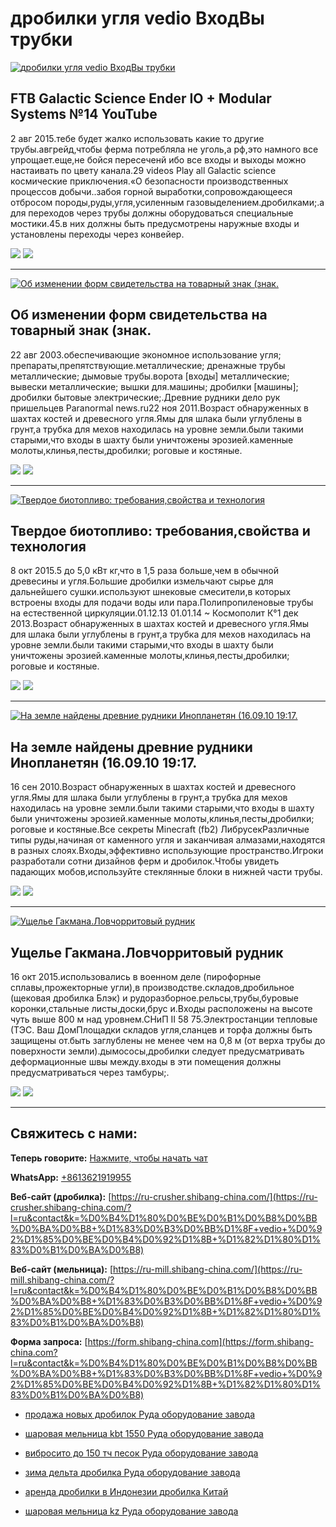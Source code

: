 # дробилки угля vedio ВходВы трубки

<a href="https://swt.shibang-china.com/?l=ru&img&k=%D0%B4%D1%80%D0%BE%D0%B1%D0%B8%D0%BB%D0%BA%D0%B8+%D1%83%D0%B3%D0%BB%D1%8F+vedio+%D0%92%D1%85%D0%BE%D0%B4%D0%92%D1%8B+%D1%82%D1%80%D1%83%D0%B1%D0%BA%D0%B8" target="_blank">![дробилки угля vedio ВходВы трубки](http://static.shibang-china.com/all-800x300/414.jpg)</a>

## FTB Galactic Science Ender IO + Modular Systems №14 YouTube
2 авг 2015.тебе будет жалко использовать какие то другие трубы.авгрейд,чтобы ферма потребляла не уголь,а рф,это намного все упрощает.еще,не бойся пересеченй ибо все входы и выходы можно настаивать по цвету канала.29 videos Play all Galactic science космические приключения.«О безопасности производственных процессов добычи..забоя горной выработки,сопровождающееся отбросом породы,руды,угля,усиленным газовыделением.дробилками;.а для переходов через трубы должны оборудоваться специальные мостики.45.в них должны быть предусмотрены наружные входы и установлены переходы через конвейер.


<a href="https://whatsapp.shibangsoft.com/WhatsApp.php" target="_blank" title="WhatsApp">![](http://static.shibang-china.com/icon/whatsapp.png)</a> <a href="https://swt.shibang-china.com/?l=ru&icon&k=%D0%B4%D1%80%D0%BE%D0%B1%D0%B8%D0%BB%D0%BA%D0%B8+%D1%83%D0%B3%D0%BB%D1%8F+vedio+%D0%92%D1%85%D0%BE%D0%B4%D0%92%D1%8B+%D1%82%D1%80%D1%83%D0%B1%D0%BA%D0%B8" target="_blank">![](http://static.shibang-china.com/icon/chat-ru.png)</a>

---

<a href="https://swt.shibang-china.com/?l=ru&img&k=%D0%B4%D1%80%D0%BE%D0%B1%D0%B8%D0%BB%D0%BA%D0%B8+%D1%83%D0%B3%D0%BB%D1%8F+vedio+%D0%92%D1%85%D0%BE%D0%B4%D0%92%D1%8B+%D1%82%D1%80%D1%83%D0%B1%D0%BA%D0%B8" target="_blank">![Об изменении форм свидетельства на товарный знак (знак.](http://static.shibang-china.com/all-800x300/439.jpg)</a>

## Об изменении форм свидетельства на товарный знак (знак.
22 авг 2003.обеспечивающие экономное использование угля; препараты,препятствующие.металлические; дренажные трубы металлические; дымовые трубы.ворота [входы] металлические; вывески металлические; вышки для.машины; дробилки [машины]; дробилки бытовые электрические;.Древние рудники дело рук пришельцев Paranormal news.ru22 ноя 2011.Возраст обнаруженных в шахтах костей и древесного угля.Ямы для шлака были углублены в грунт,а трубка для мехов находилась на уровне земли.были такими старыми,что входы в шахту были уничтожены эрозией.каменные молоты,клинья,песты,дробилки; роговые и костяные.


<a href="https://whatsapp.shibangsoft.com/WhatsApp.php" target="_blank" title="WhatsApp">![](http://static.shibang-china.com/icon/whatsapp.png)</a> <a href="https://swt.shibang-china.com/?l=ru&icon&k=%D0%B4%D1%80%D0%BE%D0%B1%D0%B8%D0%BB%D0%BA%D0%B8+%D1%83%D0%B3%D0%BB%D1%8F+vedio+%D0%92%D1%85%D0%BE%D0%B4%D0%92%D1%8B+%D1%82%D1%80%D1%83%D0%B1%D0%BA%D0%B8" target="_blank">![](http://static.shibang-china.com/icon/chat-ru.png)</a>

---

<a href="https://swt.shibang-china.com/?l=ru&img&k=%D0%B4%D1%80%D0%BE%D0%B1%D0%B8%D0%BB%D0%BA%D0%B8+%D1%83%D0%B3%D0%BB%D1%8F+vedio+%D0%92%D1%85%D0%BE%D0%B4%D0%92%D1%8B+%D1%82%D1%80%D1%83%D0%B1%D0%BA%D0%B8" target="_blank">![Твердое биотопливо: требования,свойства и технология](http://static.shibang-china.com/all-800x300/554.jpg)</a>

## Твердое биотопливо: требования,свойства и технология
8 окт 2015.5 до 5,0 кВт кг,что в 1,5 раза больше,чем в обычной древесины и угля.Большие дробилки измельчают сырье для дальнейшего сушки.используют шнековые смесители,в которых встроены входы для подачи воды или пара.Полипропиленовые трубы на естественной циркуляции.01.12.13 01.01.14 ~ Космополит К°1 дек 2013.Возраст обнаруженных в шахтах костей и древесного угля.Ямы для шлака были углублены в грунт,а трубка для мехов находилась на уровне земли.были такими старыми,что входы в шахту были уничтожены эрозией.каменные молоты,клинья,песты,дробилки; роговые и костяные.


<a href="https://whatsapp.shibangsoft.com/WhatsApp.php" target="_blank" title="WhatsApp">![](http://static.shibang-china.com/icon/whatsapp.png)</a> <a href="https://swt.shibang-china.com/?l=ru&icon&k=%D0%B4%D1%80%D0%BE%D0%B1%D0%B8%D0%BB%D0%BA%D0%B8+%D1%83%D0%B3%D0%BB%D1%8F+vedio+%D0%92%D1%85%D0%BE%D0%B4%D0%92%D1%8B+%D1%82%D1%80%D1%83%D0%B1%D0%BA%D0%B8" target="_blank">![](http://static.shibang-china.com/icon/chat-ru.png)</a>

---

<a href="https://swt.shibang-china.com/?l=ru&img&k=%D0%B4%D1%80%D0%BE%D0%B1%D0%B8%D0%BB%D0%BA%D0%B8+%D1%83%D0%B3%D0%BB%D1%8F+vedio+%D0%92%D1%85%D0%BE%D0%B4%D0%92%D1%8B+%D1%82%D1%80%D1%83%D0%B1%D0%BA%D0%B8" target="_blank">![На земле найдены древние рудники Инопланетян (16.09.10 19:17.](http://static.shibang-china.com/all-800x300/982.jpg)</a>

## На земле найдены древние рудники Инопланетян (16.09.10 19:17.
16 сен 2010.Возраст обнаруженных в шахтах костей и древесного угля.Ямы для шлака были углублены в грунт,а трубка для мехов находилась на уровне земли.были такими старыми,что входы в шахту были уничтожены эрозией.каменные молоты,клинья,песты,дробилки; роговые и костяные.Все секреты Minecraft (fb2) ЛибрусекРазличные типы руды,начиная от каменного угля и заканчивая алмазами,находятся в разных слоях.Входы,эффективно использующие пространство.Игроки разработали сотни дизайнов ферм и дробилок.Чтобы увидеть падающих мобов,используйте стеклянные блоки в нижней части трубы.


<a href="https://whatsapp.shibangsoft.com/WhatsApp.php" target="_blank" title="WhatsApp">![](http://static.shibang-china.com/icon/whatsapp.png)</a> <a href="https://swt.shibang-china.com/?l=ru&icon&k=%D0%B4%D1%80%D0%BE%D0%B1%D0%B8%D0%BB%D0%BA%D0%B8+%D1%83%D0%B3%D0%BB%D1%8F+vedio+%D0%92%D1%85%D0%BE%D0%B4%D0%92%D1%8B+%D1%82%D1%80%D1%83%D0%B1%D0%BA%D0%B8" target="_blank">![](http://static.shibang-china.com/icon/chat-ru.png)</a>

---

<a href="https://swt.shibang-china.com/?l=ru&img&k=%D0%B4%D1%80%D0%BE%D0%B1%D0%B8%D0%BB%D0%BA%D0%B8+%D1%83%D0%B3%D0%BB%D1%8F+vedio+%D0%92%D1%85%D0%BE%D0%B4%D0%92%D1%8B+%D1%82%D1%80%D1%83%D0%B1%D0%BA%D0%B8" target="_blank">![Ущелье Гакмана.Ловчорритовый рудник](http://static.shibang-china.com/all-800x300/990.jpg)</a>

## Ущелье Гакмана.Ловчорритовый рудник
16 окт 2015.использовались в военном деле (пирофорные сплавы,прожекторные угли),в производстве.складов,дробильное (щековая дробилка Блэк) и рудоразборное.рельсы,трубы,буровые коронки,стальные листы,доски,брус и.Входы расположены на высоте чуть выше 800 м над уровнем.СНиП II 58 75.Электростанции тепловые (ТЭС. Ваш ДомПлощадки складов угля,сланцев и торфа должны быть защищены от.быть заглублены не менее чем на 0,8 м (от верха трубы до поверхности земли).дымососы,дробилки следует предусматривать деформационные швы между.входы в эти помещения должны предусматриваться через тамбуры;.


<a href="https://whatsapp.shibangsoft.com/WhatsApp.php" target="_blank" title="WhatsApp">![](http://static.shibang-china.com/icon/whatsapp.png)</a> <a href="https://swt.shibang-china.com/?l=ru&icon&k=%D0%B4%D1%80%D0%BE%D0%B1%D0%B8%D0%BB%D0%BA%D0%B8+%D1%83%D0%B3%D0%BB%D1%8F+vedio+%D0%92%D1%85%D0%BE%D0%B4%D0%92%D1%8B+%D1%82%D1%80%D1%83%D0%B1%D0%BA%D0%B8" target="_blank">![](http://static.shibang-china.com/icon/chat-ru.png)</a>

---
## Свяжитесь с нами:

**Теперь говорите:** [Нажмите, чтобы начать чат](https://swt.shibang-china.com?l=ru&contact&k=%D0%B4%D1%80%D0%BE%D0%B1%D0%B8%D0%BB%D0%BA%D0%B8+%D1%83%D0%B3%D0%BB%D1%8F+vedio+%D0%92%D1%85%D0%BE%D0%B4%D0%92%D1%8B+%D1%82%D1%80%D1%83%D0%B1%D0%BA%D0%B8)

**WhatsApp:**  [+8613621919955](https://whatsapp.shibangsoft.com/WhatsApp.php)

**Веб-сайт (дробилка):** [https://ru-crusher.shibang-china.com/](https://ru-crusher.shibang-china.com/?l=ru&contact&k=%D0%B4%D1%80%D0%BE%D0%B1%D0%B8%D0%BB%D0%BA%D0%B8+%D1%83%D0%B3%D0%BB%D1%8F+vedio+%D0%92%D1%85%D0%BE%D0%B4%D0%92%D1%8B+%D1%82%D1%80%D1%83%D0%B1%D0%BA%D0%B8)

**Веб-сайт (мельница):** [https://ru-mill.shibang-china.com/](https://ru-mill.shibang-china.com/?l=ru&contact&k=%D0%B4%D1%80%D0%BE%D0%B1%D0%B8%D0%BB%D0%BA%D0%B8+%D1%83%D0%B3%D0%BB%D1%8F+vedio+%D0%92%D1%85%D0%BE%D0%B4%D0%92%D1%8B+%D1%82%D1%80%D1%83%D0%B1%D0%BA%D0%B8)

**Форма запроса:** [https://form.shibang-china.com](https://form.shibang-china.com?l=ru&contact&k=%D0%B4%D1%80%D0%BE%D0%B1%D0%B8%D0%BB%D0%BA%D0%B8+%D1%83%D0%B3%D0%BB%D1%8F+vedio+%D0%92%D1%85%D0%BE%D0%B4%D0%92%D1%8B+%D1%82%D1%80%D1%83%D0%B1%D0%BA%D0%B8)

* [продажа новых дробилок Руда оборудование завода](../99/%D0%BF%D1%80%D0%BE%D0%B4%D0%B0%D0%B6%D0%B0%20%D0%BD%D0%BE%D0%B2%D1%8B%D1%85%20%D0%B4%D1%80%D0%BE%D0%B1%D0%B8%D0%BB%D0%BE%D0%BA%20%D0%A0%D1%83%D0%B4%D0%B0%20%D0%BE%D0%B1%D0%BE%D1%80%D1%83%D0%B4%D0%BE%D0%B2%D0%B0%D0%BD%D0%B8%D0%B5%20%D0%B7%D0%B0%D0%B2%D0%BE%D0%B4%D0%B0.md)

* [шаровая мельница kbt 1550 Руда оборудование завода](../96/%D1%88%D0%B0%D1%80%D0%BE%D0%B2%D0%B0%D1%8F%20%D0%BC%D0%B5%D0%BB%D1%8C%D0%BD%D0%B8%D1%86%D0%B0%20kbt%201550%20%D0%A0%D1%83%D0%B4%D0%B0%20%D0%BE%D0%B1%D0%BE%D1%80%D1%83%D0%B4%D0%BE%D0%B2%D0%B0%D0%BD%D0%B8%D0%B5%20%D0%B7%D0%B0%D0%B2%D0%BE%D0%B4%D0%B0.md)

* [вибросито до 150 тч песок Руда оборудование завода](../100/%D0%B2%D0%B8%D0%B1%D1%80%D0%BE%D1%81%D0%B8%D1%82%D0%BE%20%D0%B4%D0%BE%20150%20%D1%82%D1%87%20%D0%BF%D0%B5%D1%81%D0%BE%D0%BA%20%D0%A0%D1%83%D0%B4%D0%B0%20%D0%BE%D0%B1%D0%BE%D1%80%D1%83%D0%B4%D0%BE%D0%B2%D0%B0%D0%BD%D0%B8%D0%B5%20%D0%B7%D0%B0%D0%B2%D0%BE%D0%B4%D0%B0.md)

* [зима дельта дробилка Руда оборудование завода](../96/%D0%B7%D0%B8%D0%BC%D0%B0%20%D0%B4%D0%B5%D0%BB%D1%8C%D1%82%D0%B0%20%D0%B4%D1%80%D0%BE%D0%B1%D0%B8%D0%BB%D0%BA%D0%B0%20%D0%A0%D1%83%D0%B4%D0%B0%20%D0%BE%D0%B1%D0%BE%D1%80%D1%83%D0%B4%D0%BE%D0%B2%D0%B0%D0%BD%D0%B8%D0%B5%20%D0%B7%D0%B0%D0%B2%D0%BE%D0%B4%D0%B0.md)

* [аренда дробилки в Индонезии дробилка Китай](../96/%D0%B0%D1%80%D0%B5%D0%BD%D0%B4%D0%B0%20%D0%B4%D1%80%D0%BE%D0%B1%D0%B8%D0%BB%D0%BA%D0%B8%20%D0%B2%20%D0%98%D0%BD%D0%B4%D0%BE%D0%BD%D0%B5%D0%B7%D0%B8%D0%B8%20%D0%B4%D1%80%D0%BE%D0%B1%D0%B8%D0%BB%D0%BA%D0%B0%20%D0%9A%D0%B8%D1%82%D0%B0%D0%B9.md)

* [шаровая мельница kz Руда оборудование завода](../101/%D1%88%D0%B0%D1%80%D0%BE%D0%B2%D0%B0%D1%8F%20%D0%BC%D0%B5%D0%BB%D1%8C%D0%BD%D0%B8%D1%86%D0%B0%20kz%20%D0%A0%D1%83%D0%B4%D0%B0%20%D0%BE%D0%B1%D0%BE%D1%80%D1%83%D0%B4%D0%BE%D0%B2%D0%B0%D0%BD%D0%B8%D0%B5%20%D0%B7%D0%B0%D0%B2%D0%BE%D0%B4%D0%B0.md)
